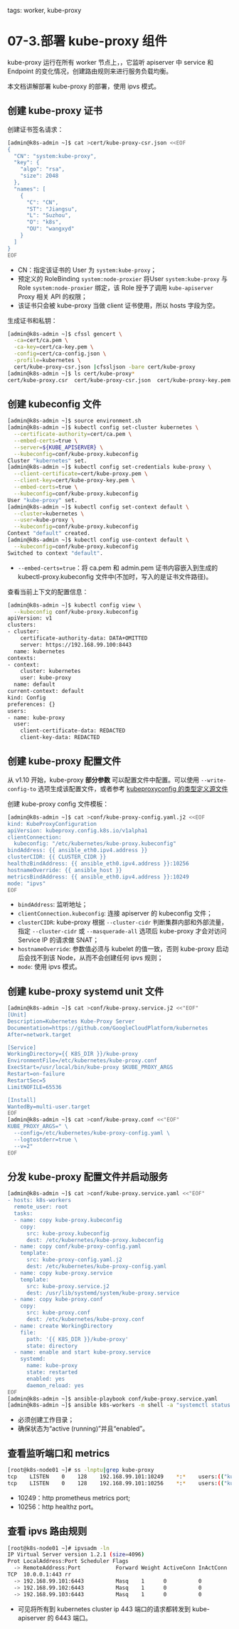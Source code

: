 <!-- toc -->

tags: worker, kube-proxy

# 07-3.部署 kube-proxy 组件

kube-proxy 运行在所有 worker 节点上，，它监听 apiserver 中 service 和 Endpoint 的变化情况，创建路由规则来进行服务负载均衡。

本文档讲解部署 kube-proxy 的部署，使用 ipvs 模式。

## 创建 kube-proxy 证书

创建证书签名请求：

``` bash
[admin@k8s-admin ~]$ cat >cert/kube-proxy-csr.json <<EOF
{
  "CN": "system:kube-proxy",
  "key": {
    "algo": "rsa",
    "size": 2048
  },
  "names": [
    {
      "C": "CN",
      "ST": "Jiangsu",
      "L": "Suzhou",
      "O": "k8s",
      "OU": "wangxyd"
    }
  ]
}
EOF
```
+ CN：指定该证书的 User 为 `system:kube-proxy`；
+ 预定义的 RoleBinding `system:node-proxier` 将User `system:kube-proxy` 与 Role `system:node-proxier` 绑定，该 Role 授予了调用 `kube-apiserver` Proxy 相关 API 的权限；
+ 该证书只会被 kube-proxy 当做 client 证书使用，所以 hosts 字段为空。

生成证书和私钥：

``` bash
[admin@k8s-admin ~]$ cfssl gencert \
  -ca=cert/ca.pem \
  -ca-key=cert/ca-key.pem \
  -config=cert/ca-config.json \
  -profile=kubernetes \
  cert/kube-proxy-csr.json |cfssljson -bare cert/kube-proxy
[admin@k8s-admin ~]$ ls cert/kube-proxy*
cert/kube-proxy.csr  cert/kube-proxy-csr.json  cert/kube-proxy-key.pem  cert/kube-proxy.pem
```

## 创建 kubeconfig 文件

``` bash
[admin@k8s-admin ~]$ source environment.sh
[admin@k8s-admin ~]$ kubectl config set-cluster kubernetes \
  --certificate-authority=cert/ca.pem \
  --embed-certs=true \
  --server=${KUBE_APISERVER} \
  --kubeconfig=conf/kube-proxy.kubeconfig
Cluster "kubernetes" set.
[admin@k8s-admin ~]$ kubectl config set-credentials kube-proxy \
  --client-certificate=cert/kube-proxy.pem \
  --client-key=cert/kube-proxy-key.pem \
  --embed-certs=true \
  --kubeconfig=conf/kube-proxy.kubeconfig
User "kube-proxy" set.
[admin@k8s-admin ~]$ kubectl config set-context default \
  --cluster=kubernetes \
  --user=kube-proxy \
  --kubeconfig=conf/kube-proxy.kubeconfig
Context "default" created.
[admin@k8s-admin ~]$ kubectl config use-context default \
  --kubeconfig=conf/kube-proxy.kubeconfig
Switched to context "default".
```
+ `--embed-certs=true`：将 ca.pem 和 admin.pem 证书内容嵌入到生成的 kubectl-proxy.kubeconfig 文件中(不加时，写入的是证书文件路径)。

查看当前上下文的配置信息：

``` bash
[admin@k8s-admin ~]$ kubectl config view \
  --kubeconfig conf/kube-proxy.kubeconfig
apiVersion: v1
clusters:
- cluster:
    certificate-authority-data: DATA+OMITTED
    server: https://192.168.99.100:8443
  name: kubernetes
contexts:
- context:
    cluster: kubernetes
    user: kube-proxy
  name: default
current-context: default
kind: Config
preferences: {}
users:
- name: kube-proxy
  user:
    client-certificate-data: REDACTED
    client-key-data: REDACTED
```

## 创建 kube-proxy 配置文件

从 v1.10 开始，kube-proxy **部分参数** 可以配置文件中配置。可以使用 `--write-config-to` 选项生成该配置文件，或者参考 [kubeproxyconfig 的类型定义源文件](https://github.com/kubernetes/kubernetes/blob/master/pkg/proxy/apis/config/types.go)

创建 kube-proxy config 文件模板：

``` bash
[admin@k8s-admin ~]$ cat >conf/kube-proxy-config.yaml.j2 <<EOF
kind: KubeProxyConfiguration
apiVersion: kubeproxy.config.k8s.io/v1alpha1
clientConnection:
  kubeconfig: "/etc/kubernetes/kube-proxy.kubeconfig"
bindAddress: {{ ansible_eth0.ipv4.address }}
clusterCIDR: {{ CLUSTER_CIDR }}
healthzBindAddress: {{ ansible_eth0.ipv4.address }}:10256
hostnameOverride: {{ ansible_host }}
metricsBindAddress: {{ ansible_eth0.ipv4.address }}:10249
mode: "ipvs"
EOF
```
+ `bindAddress`: 监听地址；
+ `clientConnection.kubeconfig`: 连接 apiserver 的 kubeconfig 文件；
+ `clusterCIDR`: kube-proxy 根据 `--cluster-cidr` 判断集群内部和外部流量，指定 `--cluster-cidr` 或 `--masquerade-all` 选项后 kube-proxy 才会对访问 Service IP 的请求做 SNAT；
+ `hostnameOverride`: 参数值必须与 kubelet 的值一致，否则 kube-proxy 启动后会找不到该 Node，从而不会创建任何 ipvs 规则；
+ `mode`: 使用 ipvs 模式。

## 创建 kube-proxy systemd unit 文件

``` bash
[admin@k8s-admin ~]$ cat >conf/kube-proxy.service.j2 <<"EOF"
[Unit]
Description=Kubernetes Kube-Proxy Server
Documentation=https://github.com/GoogleCloudPlatform/kubernetes
After=network.target

[Service]
WorkingDirectory={{ K8S_DIR }}/kube-proxy
EnvironmentFile=/etc/kubernetes/kube-proxy.conf
ExecStart=/usr/local/bin/kube-proxy $KUBE_PROXY_ARGS
Restart=on-failure
RestartSec=5
LimitNOFILE=65536

[Install]
WantedBy=multi-user.target
EOF
[admin@k8s-admin ~]$ cat >conf/kube-proxy.conf <<"EOF"
KUBE_PROXY_ARGS=" \
  --config=/etc/kubernetes/kube-proxy-config.yaml \
  --logtostderr=true \
  --v=2"
EOF
```

## 分发 kube-proxy 配置文件并启动服务

``` bash
[admin@k8s-admin ~]$ cat >conf/kube-proxy.service.yaml <<"EOF"
- hosts: k8s-workers
  remote_user: root
  tasks:
  - name: copy kube-proxy.kubeconfig
    copy:
      src: kube-proxy.kubeconfig
      dest: /etc/kubernetes/kube-proxy.kubeconfig
  - name: copy conf/kube-proxy-config.yaml
    template:
      src: kube-proxy-config.yaml.j2
      dest: /etc/kubernetes/kube-proxy-config.yaml
  - name: copy kube-proxy.service
    template:
      src: kube-proxy.service.j2
      dest: /usr/lib/systemd/system/kube-proxy.service  
  - name: copy kube-proxy.conf
    copy:
      src: kube-proxy.conf
      dest: /etc/kubernetes/kube-proxy.conf
  - name: create WorkingDirectory
    file:
      path: '{{ K8S_DIR }}/kube-proxy'
      state: directory
  - name: enable and start kube-proxy.service
    systemd:
      name: kube-proxy
      state: restarted
      enabled: yes
      daemon_reload: yes
EOF
[admin@k8s-admin ~]$ ansible-playbook conf/kube-proxy.service.yaml
[admin@k8s-admin ~]$ ansible k8s-workers -m shell -a "systemctl status kube-proxy.service|grep -e Loaded -e Active"
```
+ 必须创建工作目录；
+ 确保状态为“active (running)”并且“enabled”。

## 查看监听端口和 metrics

``` bash
[root@k8s-node01 ~]# ss -lnptu|grep kube-proxy
tcp    LISTEN    0    128    192.168.99.101:10249    *:*    users:(("kube-proxy",pid=2957,fd=8))
tcp    LISTEN    0    128    192.168.99.101:10256    *:*    users:(("kube-proxy",pid=2957,fd=7))
```
+ 10249：http prometheus metrics port;
+ 10256：http healthz port。

## 查看 ipvs 路由规则

``` bash
[root@k8s-node01 ~]# ipvsadm -ln
IP Virtual Server version 1.2.1 (size=4096)
Prot LocalAddress:Port Scheduler Flags
  -> RemoteAddress:Port           Forward Weight ActiveConn InActConn
TCP  10.0.0.1:443 rr
  -> 192.168.99.101:6443          Masq    1      0          0         
  -> 192.168.99.102:6443          Masq    1      0          0         
  -> 192.168.99.103:6443          Masq    1      0          0
```
+ 可见将所有到 kubernetes cluster ip 443 端口的请求都转发到 kube-apiserver 的 6443 端口。
